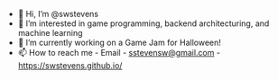 - 👋 Hi, I’m @swstevens
- 👀 I’m interested in game programming, backend architecturing, and machine learning
- 🌱 I’m currently working on a Game Jam for Halloween!
- 📫 How to reach me - Email - sstevensw@gmail.com - https://swstevens.github.io/

<!---
swstevens/swstevens is a ✨ special ✨ repository because its `README.md` (this file) appears on your GitHub profile.
You can click the Preview link to take a look at your changes.
--->
